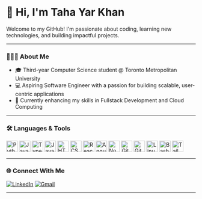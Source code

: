 # 👋 Hi, I'm Taha Yar Khan 

Welcome to my GitHub! I'm passionate about coding, learning new technologies, and building impactful projects.

---

### 👨🏽‍💻 About Me

- 🎓 Third-year Computer Science student @ Toronto Metropolitan University  
- 💻 Aspiring Software Engineer with a passion for building scalable, user-centric applications  
- 🚀 Currently enhancing my skills in Fullstack Development and Cloud Computing

---

### 🛠️ Languages & Tools

<p align="left">
  <img src="https://cdn.jsdelivr.net/gh/devicons/devicon/icons/python/python-plain.svg" width="30" alt="Python"/>
  <img src="https://cdn.jsdelivr.net/gh/devicons/devicon/icons/java/java-original.svg" width="30" alt="Java"/>
  <img src="https://cdn.jsdelivr.net/gh/devicons/devicon/icons/typescript/typescript-plain.svg" width="30" alt="TypeScript"/>
  <img src="https://cdn.jsdelivr.net/gh/devicons/devicon/icons/javascript/javascript-plain.svg" width="30" alt="JavaScript"/>
  <img src="https://cdn.jsdelivr.net/gh/devicons/devicon/icons/html5/html5-plain.svg" width="30" alt="HTML"/>
  <img src="https://cdn.jsdelivr.net/gh/devicons/devicon/icons/css3/css3-plain.svg" width="30" alt="CSS"/>
  <img src="https://cdn.jsdelivr.net/gh/devicons/devicon/icons/react/react-original.svg" width="30" alt="React"/>
  <img src="https://cdn.jsdelivr.net/gh/devicons/devicon/icons/angularjs/angularjs-plain.svg" width="30" alt="Angular"/>
  <img src="https://cdn.jsdelivr.net/gh/devicons/devicon/icons/nodejs/nodejs-original.svg" width="30" alt="Node.js"/>
  <img src="https://cdn.jsdelivr.net/gh/devicons/devicon/icons/git/git-original.svg" width="30" alt="Git"/>
  <img src="https://cdn.jsdelivr.net/gh/devicons/devicon/icons/github/github-original.svg" width="30" alt="GitHub"/>
  <img src="https://cdn.jsdelivr.net/gh/devicons/devicon/icons/linux/linux-original.svg" width="30" alt="Linux"/>
  <img src="https://cdn.jsdelivr.net/gh/devicons/devicon/icons/bash/bash-original.svg" width="30" alt="Bash"/>
  <img src="https://cdn.jsdelivr.net/gh/devicons/devicon/icons/tailwindcss/tailwindcss-original.svg" width="30" alt="Tailwind"/>
</p>

---

### 🌐 Connect With Me

[![LinkedIn](https://img.shields.io/badge/LinkedIn-0A66C2?style=for-the-badge&logo=linkedin&logoColor=white)](https://www.linkedin.com/in/taha-yar-khan/)
[![Gmail](https://img.shields.io/badge/Gmail-D14836?style=for-the-badge&logo=gmail&logoColor=white)](mailto:tahayarkhan03@gmail.com)

---
